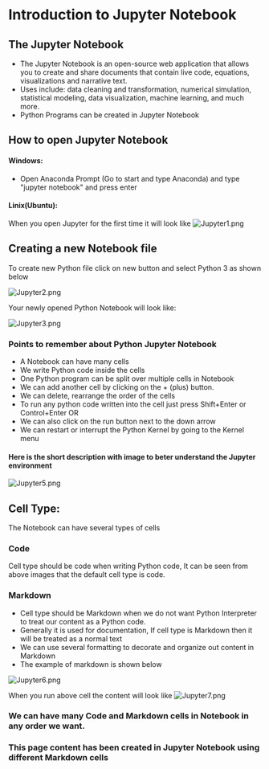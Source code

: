 
# Introduction to Jupyter Notebook

## The Jupyter Notebook
- The Jupyter Notebook is an open-source web application that allows you to create and share documents that contain live code, equations, visualizations and narrative text. 
- Uses include: data cleaning and transformation, numerical simulation, statistical modeling, data visualization, machine learning, and much more.
- Python Programs can be created in Jupyter Notebook

## How to open Jupyter Notebook
#### Windows:
- Open Anaconda Prompt (Go to start and type Anaconda) and type "jupyter notebook" and press enter

#### Linix(Ubuntu):


When you open Jupyter for the first time it will look like
![Jupyter1.png](attachment:Jupyter1.png)

## Creating a new Notebook file

To create new Python file click on new button and select Python 3 as shown below

![Jupyter2.png](attachment:Jupyter2.png)

Your newly opened Python Notebook will look like:

![Jupyter3.png](attachment:Jupyter3.png)

### Points to remember about Python Jupyter Notebook

- A Notebook can have many cells
- We write Python code inside the cells
- One Python program can be split over multiple cells in Notebook
- We can add another cell by clicking on the + (plus) button.
- We can delete, rearrange the order of the cells
- To run any python code written into the cell just press Shift+Enter or Control+Enter OR
- We can also click on the run button next to the down arrow
- We can restart or interrupt the Python Kernel by going to the Kernel menu

#### Here is the short description with image to beter understand the Jupyter environment


![Jupyter5.png](attachment:Jupyter5.png)

## Cell Type:
The Notebook can have several types of cells

### Code
Cell type should be code when writing Python code, It can be seen from above images that the default cell type is code.
### Markdown
- Cell type should be Markdown when we do not want Python Interpreter to treat our content as a Python code.
- Generally it is used for documentation, If cell type is Markdown then it will be treated as a normal text
- We can use several formatting to decorate and organize out content in Markdown
- The example of markdown is shown below


![Jupyter6.png](attachment:Jupyter6.png)

When you run above cell the content will look like
![Jupyter7.png](attachment:Jupyter7.png)

### We can have many Code and Markdown cells in Notebook in any order we want.
### This page content has been created in Jupyter Notebook using different Markdown cells


```python

```


```python

```
